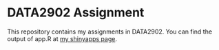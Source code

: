# DATA2902 Assignment

This repository contains my assignments in DATA2902. You can find the output of app.R at [my shinyapps page](https://usyd510456760.shinyapps.io/DATA2X02/).
